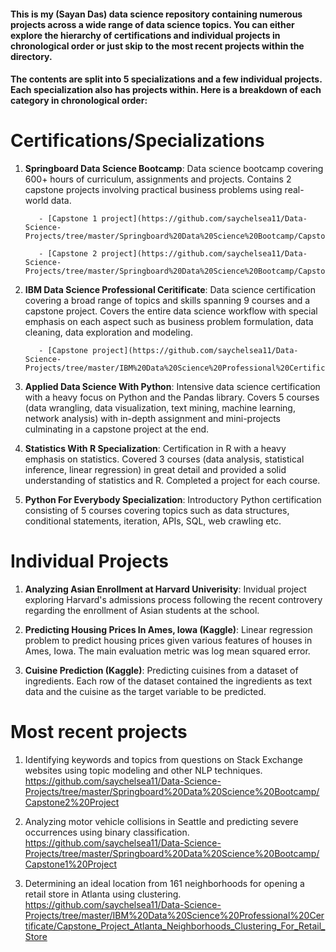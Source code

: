 #### This is my (Sayan Das) data science repository containing numerous projects across a wide range of data science topics. You can either explore the hierarchy of certifications and individual projects in chronological order or just skip to the most recent projects within the directory.  

#### The contents are split into 5 specializations and a few individual projects. Each specialization also has projects within. Here is a breakdown of each category in chronological order: 

# Certifications/Specializations

1. **Springboard Data Science Bootcamp**: Data science bootcamp covering 600+ hours of curriculum, assignments and projects. Contains 2 capstone projects involving practical business problems using real-world data. 

          - [Capstone 1 project](https://github.com/saychelsea11/Data-Science-Projects/tree/master/Springboard%20Data%20Science%20Bootcamp/Capstone1%20Project)

          - [Capstone 2 project](https://github.com/saychelsea11/Data-Science-Projects/tree/master/Springboard%20Data%20Science%20Bootcamp/Capstone2%20Project)

2. **IBM Data Science Professional Ceritificate**: Data science certification covering a broad range of topics and skills spanning 9 courses and a capstone project. Covers the entire data science workflow with special emphasis on each aspect such as business problem formulation, data cleaning, data exploration and modeling. 

          - [Capstone project](https://github.com/saychelsea11/Data-Science-Projects/tree/master/IBM%20Data%20Science%20Professional%20Certificate/Capstone_Project_Atlanta_Neighborhoods_Clustering_For_Retail_Store)

3. **Applied Data Science With Python**: Intensive data science certification with a heavy focus on Python and the Pandas library. Covers 5 courses (data wrangling, data visualization, text mining, machine learning, network analysis) with in-depth assignment and mini-projects culminating in a capstone project at the end. 

4. **Statistics With R Specialization**: Certification in R with a heavy emphasis on statistics. Covered 3 courses (data analysis, statistical inference, linear regression) in great detail and provided a solid understanding of statistics and R. Completed a project for each course. 

5. **Python For Everybody Specialization**: Introductory Python certification consisting of 5 courses covering topics such as data structures, conditional statements, iteration, APIs, SQL, web crawling etc. 

# Individual Projects

1. **Analyzing Asian Enrollment at Harvard Univerisity**: Invidual project exploring Harvard's admissions process following the recent controvery regarding the enrollment of Asian students at the school.

2. **Predicting Housing Prices In Ames, Iowa (Kaggle)**: Linear regression problem to predict housing prices given various features of houses in Ames, Iowa. The main evaluation metric was log mean squared error. 

3. **Cuisine Prediction (Kaggle)**: Predicting cuisines from a dataset of ingredients. Each row of the dataset contained the ingredients as text data and the cuisine as the target variable to be predicted.  

# Most recent projects

1. Identifying keywords and topics from questions on Stack Exchange websites using topic modeling and other NLP techniques. 
   https://github.com/saychelsea11/Data-Science-Projects/tree/master/Springboard%20Data%20Science%20Bootcamp/Capstone2%20Project
   
2. Analyzing motor vehicle collisions in Seattle and predicting severe occurrences using binary classification. 
   https://github.com/saychelsea11/Data-Science-Projects/tree/master/Springboard%20Data%20Science%20Bootcamp/Capstone1%20Project
   
3. Determining an ideal location from 161 neighborhoods for opening a retail store in Atlanta using clustering. 
   https://github.com/saychelsea11/Data-Science-Projects/tree/master/IBM%20Data%20Science%20Professional%20Certificate/Capstone_Project_Atlanta_Neighborhoods_Clustering_For_Retail_Store
